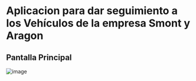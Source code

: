# Aplicacion para dar seguimiento a los Vehículos de la empresa Smont y Aragon

## Pantalla Principal
![image](https://github.com/user-attachments/assets/c384764f-65a4-4f49-8cf8-ed824367d296)


